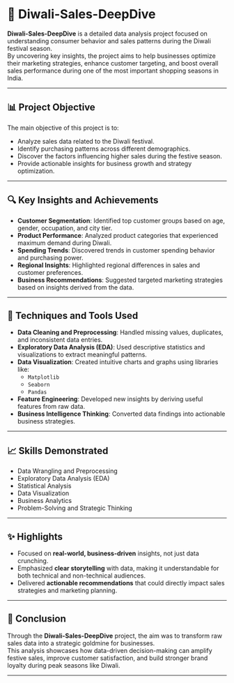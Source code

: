# 🎇 Diwali-Sales-DeepDive

**Diwali-Sales-DeepDive** is a detailed data analysis project focused on understanding consumer behavior and sales patterns during the Diwali festival season.  
By uncovering key insights, the project aims to help businesses optimize their marketing strategies, enhance customer targeting, and boost overall sales performance during one of the most important shopping seasons in India.

---

## 📊 Project Objective

The main objective of this project is to:

- Analyze sales data related to the Diwali festival.
- Identify purchasing patterns across different demographics.
- Discover the factors influencing higher sales during the festive season.
- Provide actionable insights for business growth and strategy optimization.

---

## 🔍 Key Insights and Achievements

- **Customer Segmentation**: Identified top customer groups based on age, gender, occupation, and city tier.
- **Product Performance**: Analyzed product categories that experienced maximum demand during Diwali.
- **Spending Trends**: Discovered trends in customer spending behavior and purchasing power.
- **Regional Insights**: Highlighted regional differences in sales and customer preferences.
- **Business Recommendations**: Suggested targeted marketing strategies based on insights derived from the data.

---

## 🧩 Techniques and Tools Used

- **Data Cleaning and Preprocessing**: Handled missing values, duplicates, and inconsistent data entries.
- **Exploratory Data Analysis (EDA)**: Used descriptive statistics and visualizations to extract meaningful patterns.
- **Data Visualization**: Created intuitive charts and graphs using libraries like:
  - `Matplotlib`
  - `Seaborn`
  - `Pandas`
- **Feature Engineering**: Developed new insights by deriving useful features from raw data.
- **Business Intelligence Thinking**: Converted data findings into actionable business strategies.

---

## 📈 Skills Demonstrated

- Data Wrangling and Preprocessing
- Exploratory Data Analysis (EDA)
- Statistical Analysis
- Data Visualization
- Business Analytics
- Problem-Solving and Strategic Thinking

---

## ✨ Highlights

- Focused on **real-world, business-driven** insights, not just data crunching.
- Emphasized **clear storytelling** with data, making it understandable for both technical and non-technical audiences.
- Delivered **actionable recommendations** that could directly impact sales strategies and marketing planning.

---

## 🚀 Conclusion

Through the **Diwali-Sales-DeepDive** project, the aim was to transform raw sales data into a strategic goldmine for businesses.  
This analysis showcases how data-driven decision-making can amplify festive sales, improve customer satisfaction, and build stronger brand loyalty during peak seasons like Diwali.

---
